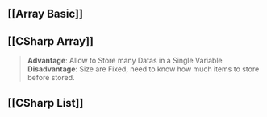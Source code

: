 ## [[Array Basic]]

## [[CSharp Array]]
> **Advantage**: Allow to Store many Datas in a Single Variable
> **Disadvantage**: Size are Fixed, need to know how much items to store before stored. 

## [[CSharp List]]




